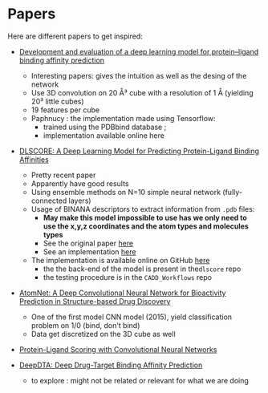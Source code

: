 Papers
======

Here are different papers to get inspired:

 - [Development and evaluation of a deep learning model for protein–ligand binding affinity prediction](https://academic.oup.com/bioinformatics/advance-article/doi/10.1093/bioinformatics/bty374/4994792)
    - Interesting papers: gives the intuition as well as the desing of the network
    - Use 3D convolution on 20 Å³ cube with a resolution of 1 Å (yielding 20³ little cubes)
    - 19 features per cube
    - Paphnucy : the implementation made using Tensorflow:
        - trained using the PDBbind database ;
        - implementation available online here 

 - [DLSCORE: A Deep Learning Model for Predicting Protein-Ligand Binding Affinities](https://chemrxiv.org/articles/DLSCORE_A_Deep_Learning_Model_for_Predicting_Protein-Ligand_Binding_Affinities/6159143)
    - Pretty recent paper
    - Apparently have good results
    - Using ensemble methods on N=10 simple neural network (fully-connected layers)
    - Usage of BINANA descriptors to extract information from `.pdb` files:
        - **May make this model impossible to use has we only need to use the x,y,z coordinates and the atom types and molecules types**
        - See the original paper [here](https://www.ncbi.nlm.nih.gov/pmc/articles/PMC3099006/)
        - See an implementation [here](https://github.com/oddt/oddt/blob/master/oddt/scoring/descriptors/binana.py)
    - The implementation is available online on GitHub [here](https://github.com/sirimullalab/)
        - the the back-end of the model is present in the`dlscore` repo
        - the testing procedure is in the `CADD_Workflows` repo

 - [AtomNet: A Deep Convolutional Neural Network for Bioactivity Prediction in Structure-based Drug Discovery](https://arxiv.org/abs/1510.02855)
    - One of the first model CNN model (2015), yield classification problem on 1/0 (bind, don't bind)
    - Data get discretized on the 3D cube as well
 - [Protein-Ligand Scoring with Convolutional Neural Networks](https://arxiv.org/abs/1612.02751)
 - [DeepDTA: Deep Drug-Target Binding Affinity Prediction](https://arxiv.org/abs/1801.10193v2)
    - to explore : might not be related or relevant for what we are doing

